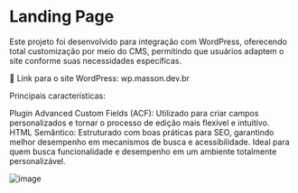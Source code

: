 # Landing Page 

Este projeto foi desenvolvido para integração com WordPress, oferecendo total customização por meio do CMS, permitindo que usuários adaptem o site conforme suas necessidades específicas.

🔗 Link para o site WordPress: wp.masson.dev.br

Principais características:

Plugin Advanced Custom Fields (ACF): Utilizado para criar campos personalizados e tornar o processo de edição mais flexível e intuitivo.
HTML Semântico: Estruturado com boas práticas para SEO, garantindo melhor desempenho em mecanismos de busca e acessibilidade.
Ideal para quem busca funcionalidade e desempenho em um ambiente totalmente personalizável.

![image](https://github.com/user-attachments/assets/f498b14e-4dc9-48de-8c1c-3238df5f5867)

